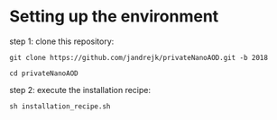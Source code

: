 # Setting up the environment
step 1: clone this repository:

`git clone https://github.com/jandrejk/privateNanoAOD.git -b 2018`

`cd privateNanoAOD`

step 2: execute the installation recipe:

`sh installation_recipe.sh`
